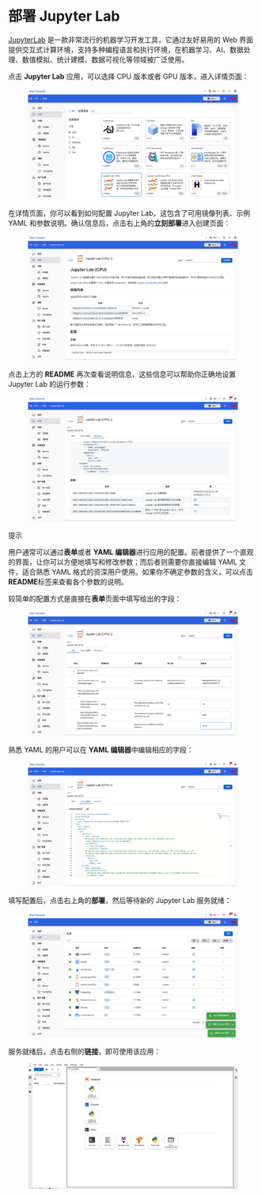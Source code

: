 # 部署 Jupyter Lab

<a target="_blank" rel="noopener noreferrer" href="https://jupyterlab.readthedocs.io/en/latest/">JupyterLab</a> 是一款非常流行的机器学习开发工具，它通过友好易用的 Web 界面提供交互式计算环境，支持多种编程语言和执行环境，在机器学习、AI、数据处理、数值模拟、统计建模、数据可视化等领域被广泛使用。

点击 **Jupyter Lab** 应用，可以选择 CPU 版本或者 GPU 版本，进入详情页面：

<figure class="screenshot">
  <img alt="select-jupyter-lab" src="../assets/app/select-jupyter-lab.png" />
</figure>

在详情页面，你可以看到如何配置 Jupyter Lab，这包含了可用镜像列表、示例 YAML 和参数说明。确认信息后，点击右上角的**立刻部署**进入创建页面：

<figure class="screenshot">
  <img alt="readme-jupyter-lab" src="../assets/app/readme-jupyter-lab.png" />
</figure>

点击上方的 **README** 再次查看说明信息，这些信息可以帮助你正确地设置 Jupyter Lab 的运行参数：

<figure class="screenshot">
  <img alt="parameter-jupyter-lab" src="../assets/app/parameter-jupyter-lab.png" />
</figure>

<aside class="note tip">
<div class="title">提示</div>

用户通常可以通过**表单**或者 **YAML 编辑器**进行应用的配置。前者提供了一个直观的界面，让你可以方便地填写和修改参数；而后者则需要你直接编辑 YAML 文件，适合熟悉 YAML 格式的资深用户使用。如果你不确定参数的含义，可以点击**README**标签来查看各个参数的说明。

</aside>

较简单的配置方式是直接在**表单**页面中填写给出的字段：

<figure class="screenshot">
  <img alt="form-jupyter-lab" src="../assets/app/form-jupyter-lab.png" />
</figure>

熟悉 YAML 的用户可以在 **YAML 编辑器**中编辑相应的字段：

<figure class="screenshot">
  <img alt="yaml-jupyter-lab" src="../assets/app/yaml-jupyter-lab.png" />
</figure>

填写配置后，点击右上角的**部署**。然后等待新的 Jupyter Lab 服务就绪：

<figure class="screenshot">
  <img alt="wait-for-jupyter-lab" src="../assets/app/wait-for-jupyter-lab.png" />
</figure>

服务就绪后，点击右侧的**链接**，即可使用该应用：

<figure class="screenshot">
  <img alt="ui-jupyter-lab" src="../assets/app/ui-jupyter-lab.png" />
</figure>
